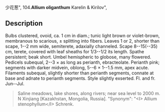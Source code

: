 少花葱",
104.**Allium oliganthum** Karelin & Kirilov",

## Description
Bulbs clustered, ovoid, ca. 1 cm in diam.; tunic light brown or violet-brown, membranous to scarious, ± splitting into fibers. Leaves 1 or 2, shorter than scape, 1--2 mm wide, semiterete, adaxially channeled. Scape 8--15(--35) cm, terete, covered with leaf sheaths for 1/3--1/2 its length. Spathe persistent; beak short. Umbel hemispheric to globose, many flowered. Pedicels subequal, 2--3 × as long as perianth, ebracteolate. Perianth pink; segments with darker midvein, oblong, 5--6 × 1--1.5 mm, apex acute. Filaments subequal, slightly shorter than perianth segments, connate at base and adnate to perianth segments. Style slightly exserted. Fl. and fr. Jun--Jul.

> Saline meadows, lake shores, along rivers; near sea level to 2000 m. N Xinjiang [Kazakhstan, Mongolia, Russia].
  "Synonym": "&lt;I&gt; Allium stenophyllum&lt;/I&gt; Schrenk.
